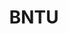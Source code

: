 ---
layout: page
title: BNTU
description: Bring NASA To Us
img: NASA_apod.jpg
importance: 1
category: programmingFun
related_publications: false
---
